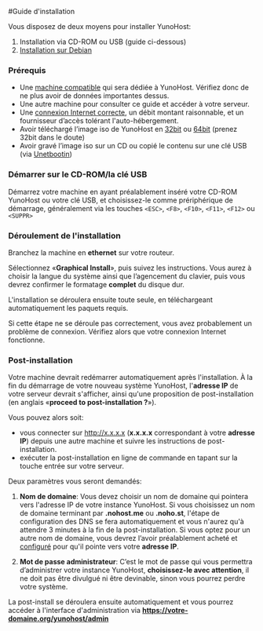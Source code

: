 #Guide d'installation

Vous disposez de deux moyens pour installer YunoHost:

1. Installation via CD-ROM ou USB (guide ci-dessous)
2. [Installation sur Debian](/install_on_debian_fr)

### Prérequis

* Une [machine compatible](/compatible_hardware_fr) qui sera dédiée à YunoHost. Vérifiez donc de ne plus avoir de données importantes dessus.
* Une autre machine pour consulter ce guide et accéder à votre serveur.
* Une [connexion Internet correcte](/isp_fr), un débit montant raisonnable, et un fournisseur d’accès tolérant l'auto-hébergement.
* Avoir téléchargé l’image iso de YunoHost en [32bit](http://build.yunohost.org/yunohostv2-beta4-i386.iso) ou [64bit](http://build.yunohost.org/yunohostv2-beta4-amd64.iso) (prenez 32bit dans le doute)
* Avoir gravé l’image iso sur un CD ou copié le contenu sur une clé USB (via [Unetbootin](http://unetbootin.net/more-infos-and-get-it/))

### Démarrer sur le CD-ROM/la clé USB

Démarrez votre machine en ayant préalablement inséré votre CD-ROM YunoHost ou votre clé USB, et choisissez-le comme prériphérique de démarrage, généralement via les touches ```<ESC>```, ```<F8>```, ```<F10>```, ```<F11>```, ```<F12>``` ou ```<SUPPR>```


### Déroulement de l'installation

Branchez la machine en **ethernet** sur votre routeur.

Sélectionnez «**Graphical Install**», puis suivez les instructions. Vous aurez à choisir la langue du système ainsi que l’agencement du clavier, puis vous devrez confirmer le formatage **complet** du disque dur.

L'installation se déroulera ensuite toute seule, en téléchargeant automatiquement les paquets requis.

Si cette étape ne se déroule pas correctement, vous avez probablement un problème de connexion. Vérifiez alors que votre connexion Internet fonctionne.


### Post-installation

Votre machine devrait redémarrer automatiquement après l'installation. À la fin du démarrage de votre nouveau système YunoHost, l'**adresse IP** de votre serveur devrait s'afficher, ainsi qu'une proposition de post-installation (en anglais «**proceed to post-installation ?**»).

Vous pouvez alors soit:
* vous connecter sur http://x.x.x.x (**x.x.x.x** correspondant à votre **adresse IP**) depuis une autre machine et suivre les instructions de post-installation.
* exécuter la post-installation en ligne de commande en tapant sur la touche entrée sur votre serveur.

Deux paramètres vous seront demandés:

1. **Nom de domaine**: Vous devez choisir un nom de domaine qui pointera vers l'adresse IP de votre instance YunoHost. Si vous choisissez un nom de domaine terminant par **.nohost.me** ou **.noho.st**, l'étape de configuration des DNS se fera automatiquement et vous n'aurez qu'à attendre 3 minutes à la fin de la post-installation. Si vous optez pour un autre nom de domaine, vous devrez l’avoir préalablement acheté et [configuré](/dns_fr) pour qu'il pointe vers votre **adresse IP**.

2. **Mot de passe administrateur**: C’est le mot de passe qui vous permettra d’administrer votre instance YunoHost, **choisissez-le avec attention**, il ne doit pas être divulgué ni être devinable, sinon vous pourrez perdre votre système.

La post-install se déroulera ensuite automatiquement et vous pourrez accéder à l'interface d'administration via **https://votre-domaine.org/yunohost/admin**
